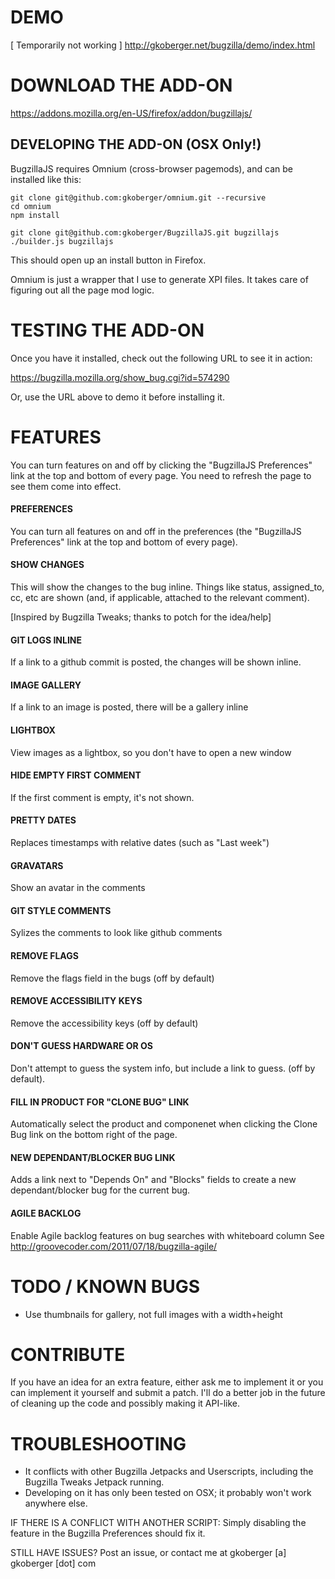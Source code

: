 DEMO
===============================================================================

[ Temporarily not working ]
http://gkoberger.net/bugzilla/demo/index.html

DOWNLOAD THE ADD-ON
===============================================================================

https://addons.mozilla.org/en-US/firefox/addon/bugzillajs/

DEVELOPING THE ADD-ON (OSX Only!)
-------------------------------------------------------------------------------

BugzillaJS requires Omnium (cross-browser pagemods), and can be installed
like this:

    git clone git@github.com:gkoberger/omnium.git --recursive
    cd omnium
    npm install
    
    git clone git@github.com:gkoberger/BugzillaJS.git bugzillajs
    ./builder.js bugzillajs

This should open up an install button in Firefox.

Omnium is just a wrapper that I use to generate XPI files.  It takes care of
figuring out all the page mod logic.

TESTING THE ADD-ON
===============================================================================

Once you have it installed, check out the following URL to see it in action:

https://bugzilla.mozilla.org/show_bug.cgi?id=574290

Or, use the URL above to demo it before installing it.

FEATURES
===============================================================================

You can turn features on and off by clicking the "BugzillaJS Preferences" link
at the top and bottom of every page.  You need to refresh the page to see them
come into effect.

#### PREFERENCES

  You can turn all features on and off in the preferences (the "BugzillaJS
  Preferences" link at the top and bottom of every page).

#### SHOW CHANGES

  This will show the changes to the bug inline.  Things like status,
  assigned_to, cc, etc are shown (and, if applicable, attached to the relevant
  comment).

  [Inspired by Bugzilla Tweaks; thanks to potch for the idea/help]

#### GIT LOGS INLINE

  If a link to a github commit is posted, the changes will be shown inline.

#### IMAGE GALLERY

  If a link to an image is posted, there will be a gallery inline

#### LIGHTBOX

  View images as a lightbox, so you don't have to open a new window

#### HIDE EMPTY FIRST COMMENT

  If the first comment is empty, it's not shown.

#### PRETTY DATES

  Replaces timestamps with relative dates (such as "Last week")

#### GRAVATARS

  Show an avatar in the comments

#### GIT STYLE COMMENTS

  Sylizes the comments to look like github comments

#### REMOVE FLAGS

  Remove the flags field in the bugs (off by default)

#### REMOVE ACCESSIBILITY KEYS

  Remove the accessibility keys (off by default)

#### DON'T GUESS HARDWARE OR OS

  Don't attempt to guess the system info, but include a link to guess. (off
  by default).

#### FILL IN PRODUCT FOR "CLONE BUG" LINK

  Automatically select the product and componenet when clicking the Clone
  Bug link on the bottom right of the page.

#### NEW DEPENDANT/BLOCKER BUG LINK

  Adds a link next to "Depends On" and "Blocks" fields to create a new
  dependant/blocker bug for the current bug.

#### AGILE BACKLOG

  Enable Agile backlog features on bug searches with whiteboard column
  See http://groovecoder.com/2011/07/18/bugzilla-agile/

TODO / KNOWN BUGS
===============================================================================

- Use thumbnails for gallery, not full images with a width+height

CONTRIBUTE
===============================================================================

If you have an idea for an extra feature, either ask me to implement it or
you can implement it yourself and submit a patch.  I'll do a better job in the
future of cleaning up the code and possibly making it API-like.

TROUBLESHOOTING
===============================================================================

 - It conflicts with other Bugzilla Jetpacks and Userscripts, including the
   Bugzilla Tweaks Jetpack running.
 - Developing on it has only been tested on OSX; it probably won't work anywhere
   else.

IF THERE IS A CONFLICT WITH ANOTHER SCRIPT:
  Simply disabling the feature in the Bugzilla Preferences should fix it.

STILL HAVE ISSUES?
  Post an issue, or contact me at gkoberger [a] gkoberger [dot] com
